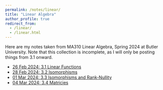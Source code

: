 ```yaml
---
permalink: /notes/linear/
title: "Linear Algebra"
author_profile: true
redirect_from: 
  - /linear/
  - /linear.html
---
```

Here are my notes taken from MA310 Linear Algebra, Spring 2024 at Butler University. Note that this collection is incomplete, as I will only be posting things from 3.1 onward.

* [26 Feb 2024: 3.1 Linear Functions](\files\linear\3_1_Linear_Functions.pdf)
* [28 Feb 2024: 3.2 Isomorphisms](\files\linear\3_2_Isomorphisms.pdf)
* [01 Mar 2024: 3.3 Isomorphisms and Rank-Nullity](\files\linear\3_3_Rank_Nullity.pdf)
* [04 Mar 2024: 3.4 Matricies](\files\linear\3_4_Matricies.pdf)